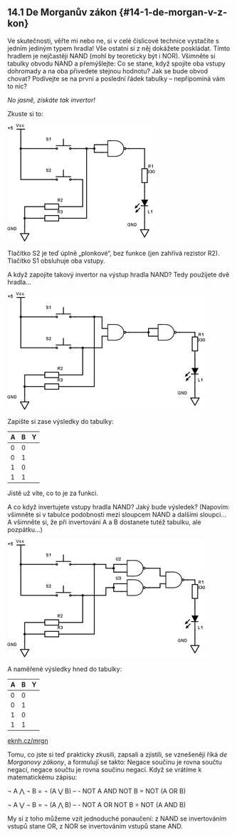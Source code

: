 ## 14.1 De Morganův zákon {#14-1-de-morgan-v-z-kon}

Ve skutečnosti, věřte mi nebo ne, si v celé číslicové technice vystačíte s jedním jediným typem hradla! Vše ostatní si z něj dokážete poskládat. Tímto hradlem je nejčastěji NAND (mohl by teoreticky být i NOR). Všimněte si tabulky obvodu NAND a přemýšlejte: Co se stane, když spojíte oba vstupy dohromady a na oba přivedete stejnou hodnotu? Jak se bude obvod chovat? Podívejte se na první a poslední řádek tabulky – nepřipomíná vám to nic?

_No jasně, získáte tak invertor!_

Zkuste si to:

![157-1.png](images/000312.png)

Tlačítko S2 je teď úplně „plonkové“, bez funkce (jen zahřívá rezistor R2). Tlačítko S1 obsluhuje oba vstupy.

A když zapojíte takový invertor na výstup hradla NAND? Tedy použijete dvě hradla…

![157-2.png](images/000135.png)

Zapište si zase výsledky do tabulky:

| A | B | Y |
| --- | --- | --- |
| 0 | 0 |  |
| 0 | 1 |  |
| 1 | 0 |  |
| 1 | 1 |  |

Jistě už víte, co to je za funkci.

A co když invertujete vstupy hradla NAND? Jaký bude výsledek? (Napovím: všimněte si v tabulce podobnosti mezi sloupcem NAND a dalšími sloupci... A všimněte si, že při invertování A a B dostanete tutéž tabulku, ale pozpátku...)

![158-1.png](images/000043.png)

A naměřené výsledky hned do tabulky:

| A | B | Y |
| --- | --- | --- |
| 0 | 0 |  |
| 0 | 1 |  |
| 1 | 0 |  |
| 1 | 1 |  |

[eknh.cz/mrgn](https://eknh.cz/mrgn)

Tomu, co jste si teď prakticky zkusili, zapsali a zjistili, se vznešeněji říká _de Morganovy zákony_, a formulují se takto: Negace součinu je rovna součtu negací, negace součtu je rovna součinu negací. Když se vrátíme k matematickému zápisu:

¬ A ⋀ ¬ B = ¬ (A ⋁ B) – - NOT A AND NOT B = NOT (A OR B)

¬ A ⋁ ¬ B = ¬ (A ⋀ B) – - NOT A OR NOT B = NOT (A AND B)

My si z toho můžeme vzít jednoduché ponaučení: z NAND se invertováním vstupů stane OR, z NOR se invertováním vstupů stane AND.